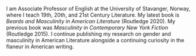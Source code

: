 I am Associate Professor of English at the University of Stavanger, Norway, where I teach 19th, 20th, and 21st Century Literature. My latest book is *Beards and Masculinity in American Literature* (Routledge 2020). My previous book was *Masculinity in Contemporary New York Fiction* (Routledge 2015). I continue publishing my research on gender and masculinity in American Literature alongside a continuing curiosity in the flaneur in American writing.
